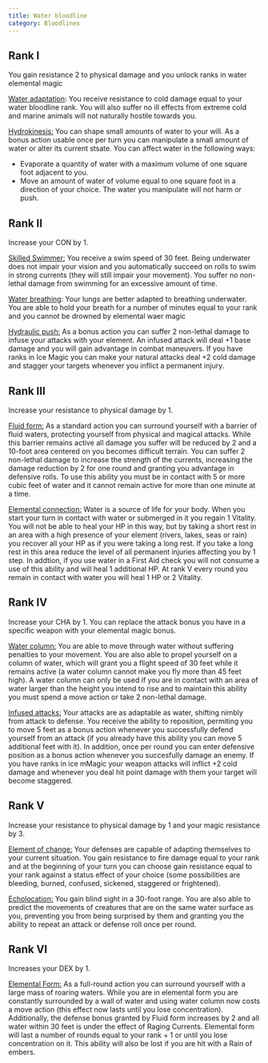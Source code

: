 ```yaml
---
title: Water bloodline
category: Bloodlines
---
```


## Rank I

You gain resistance 2 to physical damage and you unlock ranks in water elemental magic

<u>Water adaptation</u>: You receive resistance to cold damage equal to your water bloodline rank. You will also suffer no ill effects from extreme cold and marine animals will not naturally hostile towards you.

<u>Hydrokinesis:</u> You can shape small amounts of water to your will. As a bonus action usable once per turn you can manipulate a small amount of water or alter its current stsate. You can affect water in the following ways:

- Evaporate a quantity of water with a maximum volume of one square foot adjacent to you.
- Move an amount of water of volume equal to one square foot in a direction of your choice. The water you manipulate will not harm or push.

## Rank II

Increase your CON by 1.

<u>Skilled Swimmer:</u> You receive a swim speed of 30 feet. Being underwater does not impair your vision and you automatically succeed on rolls to swim in strong currents (they will still impair your movement). You suffer no non-lethal damage from swimming for an excessive amount of time.

<u>Water breathing</u>: Your lungs are better adapted to breathing underwater. You are able to hold your breath for a number of minutes equal to your rank and you cannot be drowned by elemental waer magic

<u>Hydraulic push:</u> As a bonus action you can suffer 2 non-lethal damage to infuse your attacks with your element. An infused attack will deal +1 base damage and you will gain advantage in combat maneuvers. If you have ranks in Ice Magic you can make your natural attacks deal +2 cold damage and stagger your targets whenever you inflict a permanent injury.

## Rank III 

Increase your resistance to physical damage by 1.

<u>Fluid form:</u> As a standard action you can surround yourself with a barrier of fluid waters, protecting yourself from physical and magical attacks. While this barrier remains active all damage you suffer will be reduced by 2 and a 10-foot area centered on you becomes difficult terrain. You can suffer 2 non-lethal damage to increase the strength of the currents, increasing the damage reduction by 2 for one round and granting you advantage in defensive rolls. To use this ability you must be in contact with 5 or more cubic feet of water and it cannot remain active for more than one minute at a time.

<u>Elemental connection:</u> Water is a source of life for your body. When you start your turn in contact with water or submerged in it you regain 1 Vitality. You will not be able to heal your HP in this way, but by taking a short rest in an area with a high presence of your element (rivers, lakes, seas or rain) you recover all your HP as if you were taking a long rest. If you take a long rest in this area reduce the level of all permanent injuries affecting you by 1 step. In addtion, if you use water in a First Aid check you will not consume a use of this ability and will heal 1 additional HP. At rank V every round you remain in contact with water you will heal 1 HP or 2 Vitality.

## Rank IV 

Increase your CHA by 1. You can replace the attack bonus you have in a specific weapon with your elemental magic bonus.

<u>Water column:</u> You are able to move through water without suffering penalties to your movement. You are also able to propel yourself on a column of water, which will grant you a flight speed of 30 feet while it remains active (a water column cannot make you fly more than 45 feet high). A water column can only be used if you are in contact with an area of water larger than the height you intend to rise and to maintain this ability you must spend a move action or take 2 non-lethal damage. 

<u>Infused attacks:</u> Your attacks are as adaptable as water, shifting nimbly from attack to defense. You receive the ability to reposition, permiting you to move 5 feet as a bonus action whenever you successfully defend yourself from an attack (if you already have this ability you can move 5 additional feet with it). In addition, once per round you can enter defensive position as a bonus action whenever you succesfully damage an enemy. If you have ranks in ice mMagic your weapon attacks will inflict +2 cold damage and whenever you deal hit point damage with them your target will become staggered.

## Rank V 

Increase your resistance to physical damage by 1 and your magic resistance by 3.

<u>Element of change:</u> Your defenses are capable of adapting themselves to your current situation. You gain resistance to fire damage equal to your rank and at the beginning of your turn you can choose gain resistance equal to your rank against a status effect of your choice (some possibilities are bleeding, burned, confused, sickened, staggered or frightened).

<u>Echolocation:</u> You gain blind sight in a 30-foot range. You are also able to predict the movements of creatures that are on the same water surface as you, preventing you from being surprised by them and granting you the ability to repeat an attack or defense roll once per round.

## Rank VI

Increases your DEX by 1.

<u>Elemental Form:</u> As a full-round action you can surround yourself with a large mass of roaring waters. While you are in elemental form you are constantly surrounded by a wall of water and using water column now costs a move action (this effect now lasts until you lose concentration). Additionally, the defense bonus granted by Fluid form increases by 2 and all water within 30 feet  is under the effect of Raging Currents. Elemental form will last a number of rounds equal to your rank + 1 or until you lose concentration on it. This ability will also be lost if you are hit with a Rain of embers.

